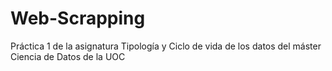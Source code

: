 # Web-Scrapping
Práctica 1 de la asignatura Tipología y Ciclo de vida de los datos del máster Ciencia de Datos de la UOC
